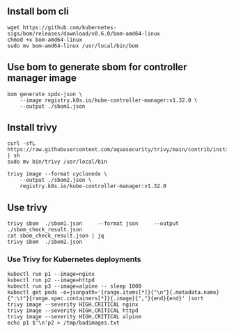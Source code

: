 ## Install bom cli
```
wget https://github.com/kubernetes-sigs/bom/releases/download/v0.6.0/bom-amd64-linux
chmod +x bom-amd64-linux 
sudo mv bom-amd64-linux /usr/local/bin/bom
```
## Use bom to generate sbom for controller manager image 
```
bom generate spdx-json \
    --image registry.k8s.io/kube-controller-manager:v1.32.0 \
    --output ./sbom1.json

```

## Install trivy 
```
curl -sfL https://raw.githubusercontent.com/aquasecurity/trivy/main/contrib/install.sh | sh
sudo mv bin/trivy /usr/local/bin

trivy image --format cyclonedx \
    --output ./sbom2.json \
    registry.k8s.io/kube-controller-manager:v1.32.0

```

## Use trivy 
```
trivy sbom  ./sbom1.json     --format json     --output ./sbom_check_result.json
cat sbom_check_result.json | jq
trivy sbom  ./sbom2.json 
```

### Use Trivy for Kubernetes deployments 
```
kubectl run p1 --image=nginx
kubectl run p2 --image=httpd
kubectl run p3 --image=alpine -- sleep 1000
kubectl get pods -o=jsonpath='{range.items[*]}{"\n"}{.metadata.name}{":\t"}{range.spec.containers[*]}{.image}{","}{end}{end}' |sort
trivy image --severity HIGH,CRITICAL nginx
trivy image --severity HIGH,CRITICAL httpd
trivy image --severity HIGH,CRITICAL alpine
echo p1 $'\n'p2 > /tmp/badimages.txt
```
